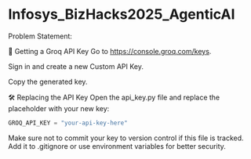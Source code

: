 # Infosys_BizHacks2025_AgenticAI

Problem Statement: 


🔑 Getting a Groq API Key
Go to https://console.groq.com/keys.

Sign in and create a new Custom API Key.

Copy the generated key.

🛠️ Replacing the API Key
Open the api_key.py file and replace the placeholder with your new key:

```python
GROQ_API_KEY = "your-api-key-here"
```

Make sure not to commit your key to version control if this file is tracked. Add it to .gitignore or use environment variables for better security.